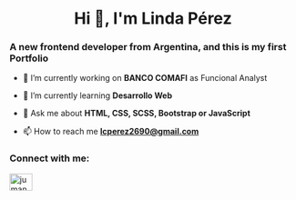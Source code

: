 <h1 align="center">Hi 👋, I'm Linda Pérez</h1>
<h3 align="left">A new frontend developer from Argentina, and this is my first Portfolio</h3>

- 🔭 I’m currently working on **BANCO COMAFI** as Funcional Analyst

- 🌱 I’m currently learning **Desarrollo Web**

- 💬 Ask me about **HTML, CSS, SCSS, Bootstrap or JavaScript**

- 📫 How to reach me **lcperez2690@gmail.com**

<h3 align="left">Connect with me:</h3>
<p align="left">
<a href="https://linkedin.com/in/jumanchuk" target="blank"><img align="center" src="https://raw.githubusercontent.com/rahuldkjain/github-profile-readme-generator/master/src/images/icons/Social/linked-in-alt.svg" alt="jumanchuk" height="30" width="40" /></a>
</p>
